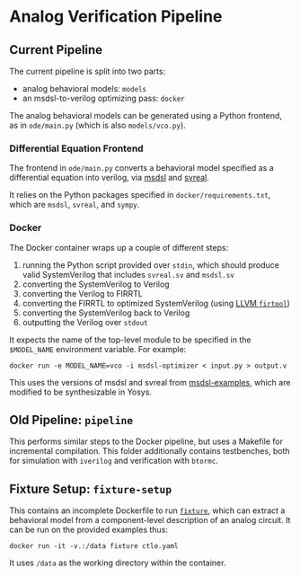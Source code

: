 # Analog Verification Pipeline

## Current Pipeline

The current pipeline is split into two parts:
* analog behavioral models: `models`
* an msdsl-to-verilog optimizing pass: `docker`

The analog behavioral models can be generated using a Python frontend, as in
`ode/main.py` (which is also `models/vco.py`).

### Differential Equation Frontend

The frontend in `ode/main.py` converts a behavioral model specified as a
differential equation into verilog, via [msdsl](msdsl) and [svreal](svreal).

It relies on the Python packages specified in `docker/requirements.txt`, which
are `msdsl`, `svreal`, and `sympy`.

### Docker

The Docker container wraps up a couple of different steps:
1. running the Python script provided over `stdin`, which should produce valid
   SystemVerilog that includes `svreal.sv` and `msdsl.sv`
2. converting the SystemVerilog to Verilog
3. converting the Verilog to FIRRTL
4. converting the FIRRTL to optimized SystemVerilog (using [LLVM
   `firtool`](circt))
5. converting the SystemVerilog back to Verilog
6. outputting the Verilog over `stdout`

It expects the name of the top-level module to be specified in the
`$MODEL_NAME` environment variable.  For example:

    docker run -e MODEL_NAME=vco -i msdsl-optimizer < input.py > output.v

This uses the versions of msdsl and svreal from
[msdsl-examples](msdsl-examples), which are modified to be synthesizable in
Yosys.

## Old Pipeline: `pipeline`

This performs similar steps to the Docker pipeline, but uses a Makefile for
incremental compilation.  This folder additionally contains testbenches, both
for simulation with `iverilog` and verification with `btormc`.

## Fixture Setup: `fixture-setup`

This contains an incomplete Dockerfile to run [`fixture`](fixture), which can
extract a behavioral model from a component-level description of an analog
circuit.  It can be run on the provided examples thus:

    docker run -it -v.:/data fixture ctle.yaml

It uses `/data` as the working directory within the container.

[fixture]: https://github.com/standanley/fixture
[msdsl]: https://github.com/sgherbst/msdsl/tree/master
[svreal]: https://github.com/sgherbst/svreal
[circt]: https://github.com/llvm/circt
[msdsl-examples]: https://github.com/CyanoKobalamyne/msdsl-examples
